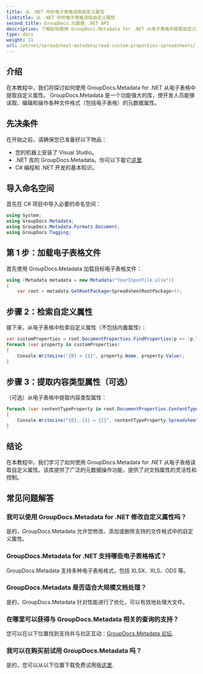 ```yaml
---
title: 从 .NET 中的电子表格读取自定义属性
linktitle: 从 .NET 中的电子表格读取自定义属性
second_title: GroupDocs.元数据 .NET API
description: 了解如何使用 GroupDocs.Metadata for .NET 从电子表格中提取自定义属性。增强 .NET 应用程序中的元数据操作。
type: docs
weight: 11
url: /zh/net/spreadsheet-metadata/read-custom-properties-spreadsheets/
---
```

## 介绍
在本教程中，我们将探讨如何使用 GroupDocs.Metadata for .NET 从电子表格中提取自定义属性。 GroupDocs.Metadata 是一个功能强大的库，使开发人员能够读取、编辑和操作各种文件格式（包括电子表格）的元数据属性。
## 先决条件
在开始之前，请确保您已准备好以下物品：
- 您的机器上安装了 Visual Studio。
-  .NET 库的 GroupDocs.Metadata。你可以下载它[这里](https://releases.groupdocs.com/metadata/net/).
- C# 编程和 .NET 开发的基本知识。

## 导入命名空间
首先在 C# 项目中导入必要的命名空间：
```csharp
using System;
using GroupDocs.Metadata;
using GroupDocs.Metadata.Formats.Document;
using GroupDocs.Tagging;
```
## 第 1 步：加载电子表格文件
首先使用 GroupDocs.Metadata 加载目标电子表格文件：
```csharp
using (Metadata metadata = new Metadata("YourInputFile.xlsx"))
{
    var root = metadata.GetRootPackage<SpreadsheetRootPackage>();
```
## 步骤 2：检索自定义属性
接下来，从电子表格中检索自定义属性（不包括内置属性）：
```csharp
var customProperties = root.DocumentProperties.FindProperties(p => !p.Tags.Contains(Tags.Document.BuiltIn));
foreach (var property in customProperties)
{
    Console.WriteLine("{0} = {1}", property.Name, property.Value);
}
```
## 步骤 3：提取内容类型属性（可选）
（可选）从电子表格中提取内容类型属性：
```csharp
foreach (var contentTypeProperty in root.DocumentProperties.ContentTypeProperties.ToList())
{
    Console.WriteLine("{0}, {1} = {2}", contentTypeProperty.SpreadsheetPropertyType, contentTypeProperty.Name, contentTypeProperty.SpreadsheetPropertyValue);
}
```

## 结论
在本教程中，我们学习了如何使用 GroupDocs.Metadata for .NET 从电子表格读取自定义属性。该库提供了广泛的元数据操作功能，提供了对文档属性的灵活性和控制。

## 常见问题解答
### 我可以使用 GroupDocs.Metadata for .NET 修改自定义属性吗？
是的，GroupDocs.Metadata 允许您修改、添加或删除支持的文件格式中的自定义属性。
### GroupDocs.Metadata for .NET 支持哪些电子表格格式？
GroupDocs.Metadata 支持多种电子表格格式，包括 XLSX、XLS、ODS 等。
### GroupDocs.Metadata 是否适合大规模文档处理？
是的，GroupDocs.Metadata 针对性能进行了优化，可以有效地处理大文件。
### 在哪里可以获得与 GroupDocs.Metadata 相关的查询的支持？
您可以在以下位置找到支持并与社区互动：[GroupDocs.Metadata 论坛](https://forum.groupdocs.com/c/metadata/14).
### 我可以在购买前试用 GroupDocs.Metadata 吗？
是的，您可以从以下位置下载免费试用版[这里](https://releases.groupdocs.com/).